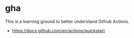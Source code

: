 # gha

This is a learning ground to better understand Github Actions.

* https://docs.github.com/en/actions/quickstart
